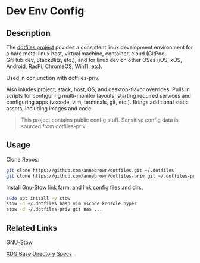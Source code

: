 # Dev Env Config

## Description

The [dotfiles project](https://github.com/annebrown/dotfiles) povides a consistent linux development environment for a bare metal linux host, virtual machine, container, cloud (GitPod, GitHub.dev, StackBlitz, etc.), and for linux dev on other OSes (iOS, xOS, Android, RasPi, ChromeOS, Win11, etc).

Used in conjunction with dotfiles-priv.

Also inludes project, stack, host, OS, and desktop-flavor overrides.  Pulls in scripts for configuring multi-monitor layouts, starting required services and configuring apps (vscode, vim, terminals, git, etc.).  Brings additional static assets, including images and code.

> This project contains public config stuff.  Sensitive config data is sourced from dotfiles-priv.

## Usage

Clone Repos:

```bash
git clone https://github.com/annebrown/dotfiles.git ~/.dotfiles
git clone https://github.com/annebrown/dotfiles-priv.git ~/.dotfiles-priv

```

Install Gnu-Stow link farm, and link config files and dirs:

```bash
sudo apt install -y stow
stow -d ~/.dotfiles bash vim vscode konsole hyper 
stow -d ~/.dotfiles-priv git nas ...
```

## Related Links

[GNU-Stow](https://www.gnu.org/software/stow/)

[XDG Base Directory Specs](https://specifications.freedesktop.org/basedir-spec/basedir-spec-0.8.html)
